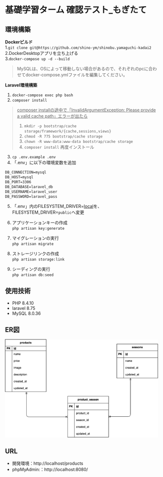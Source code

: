 # 基礎学習ターム 確認テスト_もぎたて
## 環境構築
**Dockerビルド**\
1.`git clone git@https://github.com/shino-ym/shinobu.yamaguchi-kadai2`  
2.DockerDesktopアプリを立ち上げる\
3.`docker-compose up -d --build`
> MySQLは、OSによって移動しない場合があるので、それぞれのpcに合わせてdocker-compose.ymlファイルを編集してください。

**Laravel環境構築**
1. `docker-compose exec php bash`
2. `composer install`

><ins>composer installの途中で「InvalidArgumentException: Please provide a valid cache path」エラーが出たら</ins>
>1) `mkdir -p bootstrap/cache storage/framework/{cache,sessions,views}`
>2) `chmod -R 775 bootstrap/cache storage`
>3) `chown -R www-data:www-data bootstrap/cache storage`
>4) `composer install`  再度インストール

3. `cp .env.example .env`
4. 「.env」に以下の環境変数を追加
```
DB_CONNECTION=mysql
DB_HOST=mysql
DB_PORT=3306
DB_DATABASE=laravel_db
DB_USERNAME=laravel_user
DB_PASSWORD=laravel_pass
```

5. 「.env」内のFILESYSTEM_DRIVER=<ins>local</ins>を、FILESYSTEM_DRIVER=`public`へ変更

6. アプリケーションキーの作成\
`php artisan key:generate`
7. マイグレーションの実行\
`php artisan migrate`
8. ストレージリンクの作成\
`php artisan storage:link`
9. シーディングの実行\
`php artisan db:seed`

## 使用技術
- PHP 8.4.10
- laravel 8.75
- MySQL 8.0.36

## ER図

![ER図](index.drawio.png)


## URL
- 開発環境：http://localhost/products
- phpMyAdmin:：http://localhost:8080/
